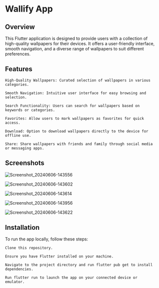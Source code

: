 # Wallify App


 ## Overview


This Flutter application is designed to provide users with a collection of high-quality wallpapers for their devices. It offers a user-friendly interface, smooth navigation, and a diverse range of wallpapers to suit different preferences.


## Features


`High-Quality Wallpapers: Curated selection of wallpapers in various categories.
`

`Smooth Navigation: Intuitive user interface for easy browsing and selection.`


`Search Functionality: Users can search for wallpapers based on keywords or categories.`

`Favorites: Allow users to mark wallpapers as favorites for quick access.`

`Download: Option to download wallpapers directly to the device for offline use.`

`Share: Share wallpapers with friends and family through social media or messaging apps.`






## Screenshots

![Screenshot_20240606-143556](https://github.com/Amaanarabiyani/WallPaper-App/assets/147588295/6308550c-102d-4282-b13a-ac3ac5b2bac9)

![Screenshot_20240606-143602](https://github.com/Amaanarabiyani/WallPaper-App/assets/147588295/ea9bd544-3d38-4698-be6a-092bd13d19cb)

![Screenshot_20240606-143614](https://github.com/Amaanarabiyani/WallPaper-App/assets/147588295/ee097a61-b56a-4903-bc2d-4aefd85c3db5)

![Screenshot_20240606-143956](https://github.com/Amaanarabiyani/WallPaper-App/assets/147588295/0c4358cc-d4f9-493e-b469-c3848848b917)

![Screenshot_20240606-143622](https://github.com/Amaanarabiyani/WallPaper-App/assets/147588295/62b7f059-dc68-4432-91a3-ba245c46a286)


## Installation

To run the app locally, follow these steps:


`Clone this repository.`

`Ensure you have Flutter installed on your machine.`

`Navigate to the project directory and run flutter pub get to install dependencies.`

`Run flutter run to launch the app on your connected device or emulator.`
